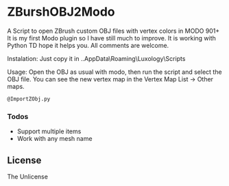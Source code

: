 # ZBurshOBJ2Modo
A Script to open ZBrush custom OBJ files with vertex colors in MODO 901+
It is my first Modo plugin so I have still much to improve. It is working with Python TD hope it helps you. All comments are welcome.

Instalation:
Just copy it in ..AppData\Roaming\Luxology\Scripts

Usage:
Open the OBJ as usual with modo, then run the script and select the OBJ file. You can see the new vertex map in the Vertex Map List -> Other maps.

```sh
@ImportZObj.py
```

### Todos

 - Support multiple items
 - Work with any mesh name

License
----

The Unlicense
